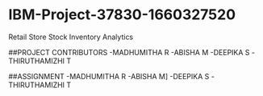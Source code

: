 # IBM-Project-37830-1660327520
Retail Store Stock Inventory Analytics

##PROJECT CONTRIBUTORS
-MADHUMITHA R
-ABISHA M
-DEEPIKA S
-THIRUTHAMIZHI T


##ASSIGNMENT
-MADHUMITHA R
-ABISHA M]
-DEEPIKA S
-THIRUTHAMIZHI T

